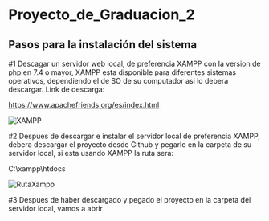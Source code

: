# Proyecto_de_Graduacion_2

## Pasos para la instalación del sistema 

#1 Descagar un servidor web local, de preferencia XAMPP con la version de php en 7.4 o mayor, XAMPP esta disponible para diferentes sistemas operativos, dependiendo el de SO de 
su computador asi lo debera descargar. Link de descarga:

https://www.apachefriends.org/es/index.html

![XAMPP](https://user-images.githubusercontent.com/61365060/134227143-92fa59b9-1b9e-472d-8c06-86ba0f5ac7c2.png)

#2 Despues de descargar e instalar el servidor local de preferencia XAMPP, debera descargar el proyecto desde Github y pegarlo en la carpeta de su servidor local, 
si esta usando XAMPP la ruta sera: 

C:\xampp\htdocs

![RutaXampp](https://user-images.githubusercontent.com/61365060/134230998-149a80c7-39c9-4a9a-8661-7163cf69f841.png)

#3 Despues de haber descargado y pegado el proyecto en la carpeta del servidor local, vamos a abrir 






